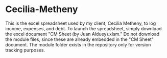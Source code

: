 # Cecilia-Metheny
This is the excel spreadsheet used by my client, Cecilia Metheny, to log income, expenses, and debt. 
To launch the spreadsheet, simply download the excel document "CM Sheet (by Juan Alduey).xlsm." 
Do not download the module files, since these are already embedded in the "CM Sheet" document.
The module folder exists in the repository only for version tracking purposes.
